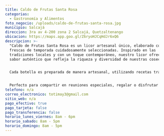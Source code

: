 ```yaml
---
title: Caldo de Frutas Santa Rosa
categorias:
  - Gastronomía y Alimentos
foto_negocio: /uploads/caldo-de-frutas-santa-rosa.jpg
municipio: Salcajá
direccion: 3ra av 4-200 zona 2 Salcajá, Quetzaltenango
ubicacion: https://maps.app.goo.gl/Z6ryoHJCqHdJr6xQ6
descripcion: >-
  "Caldo de Frutas Santa Rosa es un licor artesanal único, elaborado con frutas
  frescas de temporada cuidadosamente seleccionadas. Inspirado en las
  tradiciones locales y con un toque contemporáneo, nuestro licor ofrece un
  sabor auténtico que refleja la riqueza y diversidad de nuestras cosechas.


  Cada botella es preparada de manera artesanal, utilizando recetas transmitidas de generación en generación, para lograr un licor suave, fragante y lleno de matices frutales. Con Caldo de Frutas Santa Rosa, cada sorbo es una experiencia que celebra el sabor natural de la fruta en su mejor momento.


  Perfecto para compartir en reuniones especiales, regalar o disfrutar en cualquier ocasión, nuestro licor es un homenaje al sabor genuino y al trabajo artesanal que distingue a los mejores productos locales."
telefono: n/a
correo_electronico: totimay3@gmail.com
sitio_web: n/a
pago_efectivo: true
pago_tarjeta: false
pago_transferencia: false
horario_lunes_viernes: 8am - 6pm
horario_sabado: 8am - 5pm
horario_domingo: 8am - 5pm
---
```

